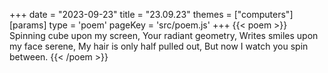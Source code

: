 +++
date = "2023-09-23"
title = "23.09.23"
themes = ["computers"]
[params]
  type = 'poem'
  pageKey = 'src/poem.js'
+++
{{< poem >}}
Spinning cube upon my screen,
Your radiant geometry,
Writes smiles upon my face serene,
My hair is only half pulled out,
But now I watch you spin between.
{{< /poem >}}